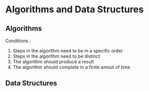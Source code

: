 # Algorithms and Data Structures

<html> 
<body>
<h2> Algorithms </h2>
<p> Conditions :
<ol>
    <li> Steps in the algorithm need to be in a specific order </li>
    <li> Steps in the algorithm need to be distinct </li>
    <li> The algorithm should produce a result </li>
    <li> The algorithm should complete in a finite amout of time </li>
</ol>
</body>
<h2> Data Structures </h2>

</html>